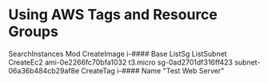 # Using AWS Tags and Resource Groups

SearchInstances Mod
CreateImage i-#### Base
ListSg
ListSubnet
CreateEc2 ami-0e2266fc70bfa1032 t3.micro sg-0ad2701df316ff423 subnet-06a36b484cb29af8e
CreateTag i-#### Name "Test Web Server"

